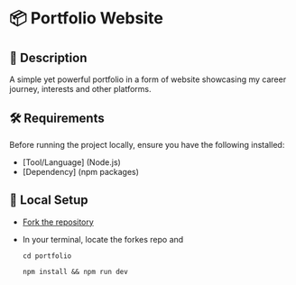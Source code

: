 # 📦 Portfolio Website

## 📝 Description

A simple yet powerful portfolio in a form of website showcasing my career journey, interests and other platforms.

## 🛠️ Requirements

Before running the project locally, ensure you have the following installed:

- [Tool/Language] (Node.js)
- [Dependency] (npm packages)

## 🚀 Local Setup

- [Fork the repository](https://github.com/fsd-niraj/portfolio/fork)
- In your terminal, locate the forkes repo and

  ```
  cd portfolio

  npm install && npm run dev
  ```
